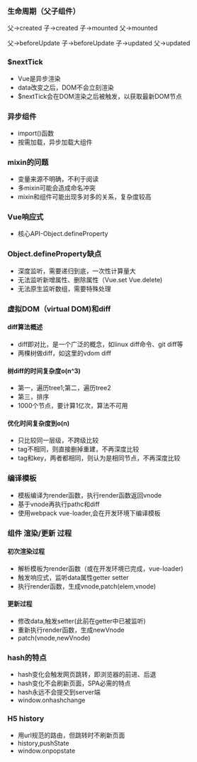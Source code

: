 ### 生命周期（父子组件）
父->created
子->created
子->mounted
父->mounted

父->beforeUpdate
子->beforeUpdate
子->updated
父->updated

### $nextTick
* Vue是异步渲染
* data改变之后，DOM不会立刻渲染
* $nextTick会在DOM渲染之后被触发，以获取最新DOM节点

### 异步组件
* import()函数
* 按需加载，异步加载大组件
  
### mixin的问题
* 变量来源不明确，不利于阅读
* 多mixin可能会造成命名冲突
* mixin和组件可能出现多对多的关系，复杂度较高
  
### Vue响应式
* 核心API-Object.defineProperty

### Object.defineProperty缺点
* 深度监听，需要递归到底，一次性计算量大
* 无法监听新增属性、删除属性（Vue.set Vue.delete)
* 无法原生监听数组，需要特殊处理
  
### 虚拟DOM（virtual DOM)和diff
#### diff算法概述
* diff即对比，是一个广泛的概念，如linux diff命令、git diff等
* 两棵树做diff，如这里的vdom diff
  
#### 树diff的时间复杂度o(n^3)
* 第一，遍历tree1;第二，遍历tree2
* 第三，排序
* 1000个节点，要计算1亿次，算法不可用
  
#### 优化时间复杂度到o(n)
* 只比较同一层级，不跨级比较
* tag不相同，则直接删掉重建，不再深度比较
* tag和key，两者都相同，则认为是相同节点，不再深度比较

### 编译模板
* 模板编译为render函数，执行render函数返回vnode
* 基于vnode再执行pathc和diff
* 使用webpack vue-loader,会在开发环境下编译模板

### 组件 渲染/更新 过程
<!-- * 一个组件渲染到页面，修改data触发更新（数据驱动视图）
* 响应式 监听属性的getter setter(包括数组)
* 模板编译，模板到render函数，再到vnode
* vdom:patch(elem,vnode)和patch(vnode,newVnode) -->
#### 初次渲染过程
* 解析模板为render函数（或在开发环境已完成，vue-loader)
* 触发响应式，监听data属性getter setter
* 执行render函数，生成vnode,patch(elem,vnode)
  
#### 更新过程
* 修改data,触发setter(此前在getter中已被监听)
* 重新执行render函数，生成newVnode
* patch(vnode,newVnode)

### hash的特点
* hash变化会触发网页跳转，即浏览器的前进、后退
* hash变化不会刷新页面，SPA必需的特点
* hash永远不会提交到server端
* window.onhashchange
  
### H5 history
* 用url规范的路由，但跳转时不刷新页面
* history,pushState
* window.onpopstate